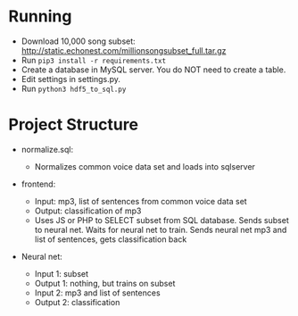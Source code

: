 # Running
* Download 10,000 song subset: http://static.echonest.com/millionsongsubset_full.tar.gz
* Run ```pip3 install -r requirements.txt```
* Create a database in MySQL server. You do NOT need to create a table.
* Edit settings in settings.py.
* Run ```python3 hdf5_to_sql.py```

# Project Structure
* normalize.sql:
  * Normalizes common voice data set and loads into sqlserver

* frontend:
  * Input: mp3, list of sentences from common voice data set
  * Output: classification of mp3
  * Uses JS or PHP to SELECT subset from SQL database. Sends subset to neural net. Waits for neural net to train. Sends neural net mp3 and list of sentences, gets classification back

* Neural net:
  * Input 1: subset
  * Output 1: nothing, but trains on subset
  * Input 2: mp3 and list of sentences
  * Output 2: classification
